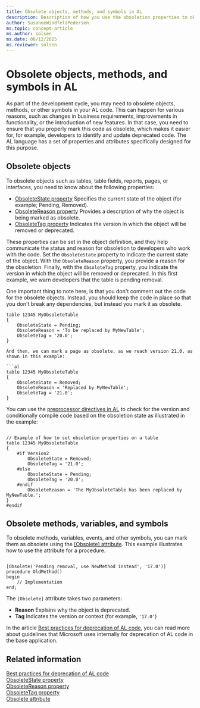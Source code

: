 ```yaml
---
title: Obsolete objects, methods, and symbols in AL
description: Description of how you use the obsoletion properties to obsolete an object used in Business Central.
author: SusanneWindfeldPedersen
ms.topic: concept-article
ms.author: solsen
ms.date: 08/12/2025
ms.reviewer: solsen
---
```


# Obsolete objects, methods, and symbols in AL

As part of the development cycle, you may need to obsolete objects, methods, or other symbols in your AL code. This can happen for various reasons, such as changes in business requirements, improvements in functionality, or the introduction of new features. In that case, you need to ensure that you properly mark this code as obsolete, which makes it easier for, for example, developers to identify and update deprecated code. The AL language has a set of properties and attributes specifically designed for this purpose.

## Obsolete objects

To obsolete objects such as tables, table fields, reports, pages, or interfaces, you need to know about the following properties:

- [ObsoleteState property](properties/devenv-obsoletestate-property.md) Specifies the current state of the object (for example; Pending, Removed).
- [ObsoleteReason property](properties/devenv-obsoletereason-property.md) Provides a description of why the object is being marked as obsolete.
- [ObsoleteTag property](properties/devenv-obsoletetag-property.md) Indicates the version in which the object will be removed or deprecated.

These properties can be set in the object definition, and they help communicate the status and reason for obsoletion to developers who work with the code. Set the `ObsoleteState` property to indicate the current state of the object. With the  `ObsoleteReason` property, you provide a reason for the obsoletion. Finally, with the `ObsoleteTag` property, you indicate the version in which the object will be removed or deprecated. In this first example, we warn developers that the table is pending removal.

One important thing to note here, is that you don't comment out the code for the obsolete objects. Instead, you should keep the code in place so that you don't break any dependencies, but instead you mark it as obsolete.

```al
table 12345 MyObsoleteTable
{
    ObsoleteState = Pending;
    ObsoleteReason = 'To be replaced by MyNewTable';
    ObsoleteTag = '20.0';
}

And then, we can mark a page as obsolete, as we reach version 21.0, as shown in this example:

```al
table 12345 MyObsoleteTable
{
    ObsoleteState = Removed;
    ObsoleteReason = 'Replaced by MyNewTable';
    ObsoleteTag = '21.0';
}
```

You can use the [preprocessor directives in AL](directives/devenv-directives-in-al.md) to check for the version and conditionally compile code based on the obsoletion state as illustrated in the example:

```al

// Example of how to set obsoletion properties on a table
table 12345 MyObsoleteTable
{
    #if Version2
        ObsoleteState = Removed;
        ObsoleteTag = '21.0';
    #else
        ObsoleteState = Pending;
        ObsoleteTag = '20.0';
    #endif
        ObsoleteReason = 'The MyObsoleteTable has been replaced by MyNewTable.';
}
#endif
```

## Obsolete methods, variables, and symbols

To obsolete methods, variables, events, and other symbols, you can mark them as obsolete using the [[Obsolete] attribute](attributes/devenv-obsolete-attribute.md). This example illustrates how to use the attribute for a procedure.

```al

[Obsolete('Pending removal, use NewMethod instead', '17.0')]
procedure OldMethod()
begin
    // Implementation
end;

```

The `[Obsolete]` attribute takes two parameters:

- **Reason** Explains why the object is deprecated.
- **Tag** Indicates the version or context (for example, `'17.0'`)

In the article [Best practices for deprecation of AL code](devenv-deprecation-guidelines.md), you can read more about guidelines that Microsoft uses internally for deprecation of AL code in the base application.

## Related information

[Best practices for deprecation of AL code](devenv-deprecation-guidelines.md)  
[ObsoleteState property](properties/devenv-obsoletestate-property.md)  
[ObsoleteReason property](properties/devenv-obsoletereason-property.md)  
[ObsoleteTag property](properties/devenv-obsoletetag-property.md)  
[Obsolete attribute](attributes/devenv-obsolete-attribute.md)  